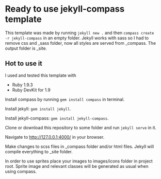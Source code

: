# Ready to use jekyll-compass template

This template was made by running `jekyll new .` and then `compass create -r jekyll-compass` in an empty folder. 
Jekyll works with sass so I had to remove css and _sass folder, now all styles are served from _compass. The output folder is _site.

## Hot to use it

I used and tested this template with 
* Ruby  1.9.3
* Ruby DevKit for 1.9

Install compass by running `gem install compass` in terminal.

Install jekyll: `gem install jekyll`. 

Install jekyll-compass: `gem install jekyll-compass`.

Clone or download this repository to some folder and run `jekyll serve` in it. 

Navigate to http://127.0.0.1:4000/ in your browser. 

Make changes to scss files in _compass folder and/or html files. Jekyll will compile everything to _site folder.

In order to use sprites place your images to images/icons folder in project root. Sprite image and relevant classes will be generated as usual when using compass.
